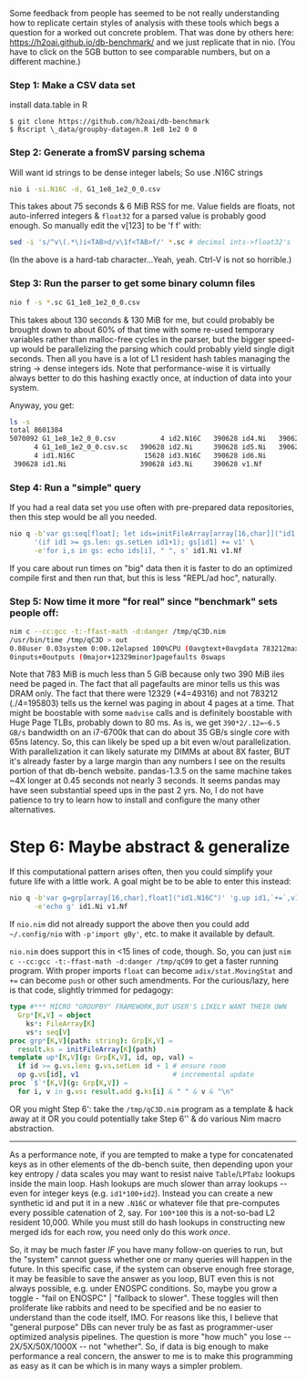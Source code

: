 Some feedback from people has seemed to be not really understanding how to
replicate certain styles of analysis with these tools which begs a question
for a worked out concrete problem.  That was done by others here:
https://h2oai.github.io/db-benchmark/ and we just replicate that in nio.  (You
have to click on the 5GB button to see comparable numbers, but on a different
machine.)

### Step 1: Make a CSV data set

install data.table in R
```
$ git clone https://github.com/h2oai/db-benchmark
$ Rscript \_data/groupby-datagen.R 1e8 1e2 0 0
```
### Step 2: Generate a fromSV parsing schema

Will want id strings to be dense integer labels; So use .N16C strings
```sh
nio i -si.N16C -d, G1_1e8_1e2_0_0.csv
```
This takes about 75 seconds & 6 MiB RSS for me.  Value fields are floats, not
auto-inferred integers & `float32` for a parsed value is probably good enough.
So manually edit the v[123] to be 'f f' with:
```sh
sed -i 's/^v\(.*\)i<TAB>d/v\1f<TAB>f/' *.sc # decimal ints->float32's
```
(In the above <TAB> is a hard-tab character...Yeah, yeah. Ctrl-V is not so
horrible.)

### Step 3: Run the parser to get some binary column files

```sh
nio f -s *.sc G1_1e8_1e2_0_0.csv
```
This takes about 130 seconds & 130 MiB for me, but could probably be brought
down to about 60% of that time with some re-used temporary variables rather than
malloc-free cycles in the parser, but the bigger speed-up would be parallelizing
the parsing which could probably yield single digit seconds.  Then all you have
is a lot of L1 resident hash tables managing the string -> dense integers ids.
Note that performance-wise it is virtually always better to do this hashing
exactly once, at induction of data into your system.

Anyway, you get:
```sh
ls -s
total 8601384
5070092 G1_1e8_1e2_0_0.csv           4 id2.N16C   390628 id4.Ni   390628 v2.Nf
      4 G1_1e8_1e2_0_0.csv.sc   390628 id2.Ni     390628 id5.Ni   390628 v3.Nf
      4 id1.N16C                 15628 id3.N16C   390628 id6.Ni
 390628 id1.Ni                  390628 id3.Ni     390628 v1.Nf
```

### Step 4: Run a "simple" query

If you had a real data set you use often with pre-prepared data repositories,
then this step would be all you needed.
```sh
nio q -b'var gs:seq[float]; let ids=initFileArray[array[16,char]]("id1.N16C")'\
      '(if id1 >= gs.len: gs.setLen id1+1); gs[id1] += v1' \
      -e'for i,s in gs: echo ids[i], " ", s' id1.Ni v1.Nf
```
If you care about run times on "big" data then it is faster to do an optimized
compile first and then run that, but this is less "REPL/ad hoc", naturally.

### Step 5: Now time it more "for real" since "benchmark" sets people off:

```sh
nim c --cc:gcc -t:-ffast-math -d:danger /tmp/qC3D.nim
/usr/bin/time /tmp/qC3D > out
0.08user 0.03system 0:00.12elapsed 100%CPU (0avgtext+0avgdata 783212maxresident)k
0inputs+0outputs (0major+12329minor)pagefaults 0swaps
```
Note that 783 MiB is much less than 5 GiB because only two 390 MiB iles need be
paged in.  The fact that all pagefaults are minor tells us this was DRAM only.
The fact that there were 12329 (\*4=49316) and not 783212 (./4=195803) tells us
the kernel was paging in about 4 pages at a time.  That might be boostable with
some `madvise` calls and is definitely boostable with Huge Page TLBs, probably
down to 80 ms.  As is, we get `390*2/.12=~6.5 GB/s` bandwidth on an i7-6700k
that can do about 35 GB/s single core with 65ns latency.  So, this can likely be
sped up a bit even w/out parallelization.  With parallelization it can likely
saturate my DIMMs at about 8X faster, BUT it's already faster by a large margin
than any numbers I see on the results portion of that db-bench website.
pandas-1.3.5 on the same machine takes ~4X longer at 0.45 seconds not nearly 3
seconds.  It seems pandas may have seen substantial speed ups in the past 2 yrs.
No, I do not have patience to try to learn how to install and configure the many
other alternatives.

Step 6: Maybe abstract & generalize
===================================
If this computational pattern arises often, then you could simplify your future
life with a little work.  A goal might be to be able to enter this instead:
```sh
nio q -b'var g=grp[array[16,char],float]("id1.N16C")' 'g.up id1,`+=`,v1' \
      -e'echo g' id1.Ni v1.Nf
```
If `nio.nim` did not already support the above then you could add
`~/.config/nio` with `-p'import gBy'`, etc. to make it available by default.

`nio.nim` does support this in <15 lines of code, though. So, you can just
`nim c --cc:gcc -t:-ffast-math -d:danger /tmp/qC09` to get a faster running
program.  With proper imports `float` can become `adix/stat.MovingStat` and
`+=` can become `push` or other such amendments.  For the curious/lazy, here
is that code, slightly trimmed for pedagogy:
```Nim
type #*** MICRO "GROUPBY" FRAMEWORK,BUT USER'S LIKELY WANT THEIR OWN
  Grp*[K,V] = object
    ks*: FileArray[K]
    vs*: seq[V]
proc grp*[K,V](path: string): Grp[K,V] =
  result.ks = initFileArray[K](path)
template up*[K,V](g: Grp[K,V], id, op, val) =
  if id >= g.vs.len: g.vs.setLen id + 1 # ensure room
  op g.vs[id], v1                       # incremental update
proc `$`*[K,V](g: Grp[K,V]) =
  for i, v in g.vs: result.add g.ks[i] & " " & v & "\n"
```
OR you might Step 6': take the `/tmp/qC3D.nim` program as a template & hack away
at it OR you could potentially take Step 6'' & do various Nim macro abstraction.

----------------------------------------------------------------------------

As a performance note, if you are tempted to make a type for concatenated keys
as in other elements of the db-bench suite, then depending upon your key entropy
/ data scales you may want to resist naive `Table`/`LPTabz` lookups inside the
main loop.  Hash lookups are much slower than array lookups -- even for integer
keys (e.g. `id1*100+id2`).  Instead you can create a new synthetic id and put it
in a new `.N16C` or whatever file that pre-computes every possible catenation of
2, say.  For `100*100` this is a not-so-bad L2 resident 10,000.  While you must
still do hash lookups in constructing new merged ids for each row, you need only
do this work *once*.

So, it may be much faster *IF* you have many follow-on queries to run, but the
"system" cannot guess whether one or many queries will happen in the future.
In this specific case, if the system can observe enough free storage, it may be
feasible to save the answer as you loop, BUT even this is not always possible,
e.g. under ENOSPC conditions.  So, maybe you grow a toggle - "fail on ENOSPC" |
"fallback to slower".  These toggles will then proliferate like rabbits and need
to be specified and be no easier to understand than the code itself, IMO.  For
reasons like this, I believe that "general purpose" DBs can never truly be as
fast as programmer-user optimized analysis pipelines.  The question is more "how
much" you lose -- 2X/5X/50X/1000X -- not "whether".  So, if data is big enough
to make performance a real concern, the answer to me is to make this programming
as easy as it can be which is in many ways a simpler problem.
